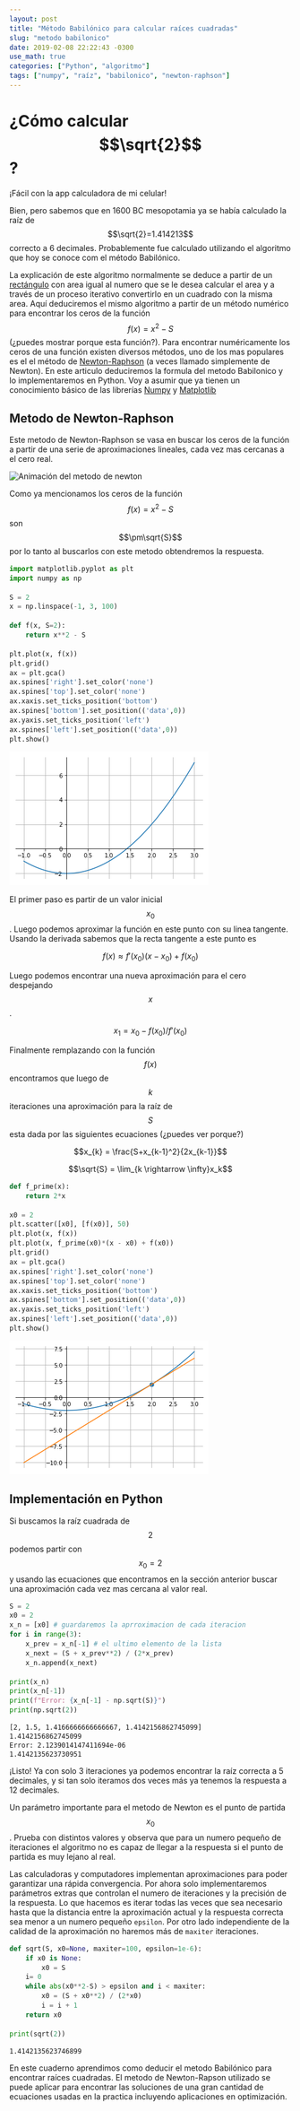 ```yaml
---
layout: post
title: "Método Babilónico para calcular raíces cuadradas"
slug: "metodo babilonico"
date: 2019-02-08 22:22:43 -0300
use_math: true
categories: ["Python", "algoritmo"]
tags: ["numpy", "raíz", "babilonico", "newton-raphson"]
---
```

# ¿Cómo calcular $$\sqrt{2}$$?

¡Fácil con la app calculadora de mi celular!

Bien, pero sabemos que en 1600 BC mesopotamia ya se había calculado la raíz de $$\sqrt{2}=1.414213$$ correcto a 6 decimales. Probablemente fue calculado utilizando el algoritmo que hoy se conoce com el método Babilónico.

La explicación de este algoritmo normalmente se deduce a partir de un [rectángulo](https://es.wikipedia.org/wiki/C%C3%A1lculo_de_la_ra%C3%ADz_cuadrada#Algoritmo_babil%C3%B3nico) con area igual al numero que se le desea calcular el area y a través de un proceso iterativo convertirlo en un cuadrado con la misma area.
Aquí deduciremos el mismo algoritmo a partir de un método numérico para encontrar los ceros de la función $$f(x)=x^2 - S$$ (¿puedes mostrar porque esta función?).
Para encontrar numéricamente los ceros de una función existen diversos métodos, uno de los mas populares es el el método de [Newton-Raphson](https://es.wikipedia.org/w/index.php?title=M%C3%A9todo_de_Newton-Raphson) (a veces llamado simplemente de Newton).
En este articulo deduciremos la formula del metodo Babilonico y lo implementaremos en Python. Voy a asumir que ya tienen un conocimiento básico de las librerías [Numpy](https://www.numpy.org) y [Matplotlib](https://www.matplotlib.org)

## Metodo de Newton-Raphson

Este metodo de Newton-Raphson se vasa en buscar los ceros de la función a partir de una serie de aproximaciones lineales, cada vez mas cercanas a el cero real.

![Animación del metodo de newton](https://upload.wikimedia.org/wikipedia/commons/e/e0/NewtonIteration_Ani.gif)

Como ya mencionamos los ceros de la función $$f(x)=x^2 - S$$ son $$\pm\sqrt{S}$$ por lo tanto al buscarlos con este metodo obtendremos la respuesta.



```python
import matplotlib.pyplot as plt
import numpy as np

S = 2
x = np.linspace(-1, 3, 100)

def f(x, S=2):
    return x**2 - S

plt.plot(x, f(x))
plt.grid()
ax = plt.gca()
ax.spines['right'].set_color('none')
ax.spines['top'].set_color('none')
ax.xaxis.set_ticks_position('bottom')
ax.spines['bottom'].set_position(('data',0))
ax.yaxis.set_ticks_position('left')
ax.spines['left'].set_position(('data',0))
plt.show()
```


![png](/assets/posts/output_1_0.png)


El primer paso es partir de un valor inicial $$x_0$$. Luego podemos aproximar la función en este punto con su linea tangente. Usando la derivada sabemos que la recta tangente a este punto es

$$ f(x) \approx f'(x_0)(x - x_0) + f(x_0) $$

Luego podemos encontrar una nueva aproximación para el cero despejando $$x$$.

$$x_1 = x_0 - f(x_0)/f'(x_0)$$

Finalmente remplazando con la función $$f(x)$$ encontramos que luego de $$k$$ iteraciones una aproximación para la raíz de $$S$$ esta dada por las siguientes ecuaciones (¿puedes ver porque?)

$$x_{k} = \frac{S+x_{k-1}^2}{2x_{k-1}}$$

$$\sqrt{S} =  \lim_{k \rightarrow \infty}x_k$$




```python
def f_prime(x):
    return 2*x

x0 = 2
plt.scatter([x0], [f(x0)], 50)
plt.plot(x, f(x))
plt.plot(x, f_prime(x0)*(x - x0) + f(x0))
plt.grid()
ax = plt.gca()
ax.spines['right'].set_color('none')
ax.spines['top'].set_color('none')
ax.xaxis.set_ticks_position('bottom')
ax.spines['bottom'].set_position(('data',0))
ax.yaxis.set_ticks_position('left')
ax.spines['left'].set_position(('data',0))
plt.show()
```


![png](/assets/posts/output_3_0.png)


## Implementación en Python

Si buscamos la raíz cuadrada de $$2$$ podemos partir con $$x_0=2$$ y usando las ecuaciones que encontramos en la sección anterior buscar una aproximación cada vez mas cercana al valor real.


```python
S = 2
x0 = 2
x_n = [x0] # guardaremos la aprroximacion de cada iteracion
for i in range(3):
    x_prev = x_n[-1] # el ultimo elemento de la lista
    x_next = (S + x_prev**2) / (2*x_prev)
    x_n.append(x_next)

print(x_n)
print(x_n[-1])
print(f"Error: {x_n[-1] - np.sqrt(S)}")
print(np.sqrt(2))
```

    [2, 1.5, 1.4166666666666667, 1.4142156862745099]
    1.4142156862745099
    Error: 2.1239014147411694e-06
    1.4142135623730951


¡Listo! Ya con solo 3 iteraciones ya podemos encontrar la raíz correcta a 5 decimales, y si tan solo iteramos dos veces más ya tenemos la respuesta a 12 decimales.

Un parámetro importante para el metodo de Newton es el punto de partida $$x_0$$. Prueba con distintos valores y observa que para un numero pequeño de iteraciones el algoritmo no es capaz de llegar a la respuesta si el punto de partida es muy lejano al real.

Las calculadoras y computadores implementan aproximaciones para poder garantizar una rápida convergencia. Por ahora solo implementaremos parámetros extras que controlan el numero de iteraciones y la precisión de la respuesta. Lo que hacemos es iterar todas las veces que sea necesario hasta que la distancia entre la aproximación actual y la respuesta correcta sea menor a un numero pequeño `epsilon`. Por otro lado independiente de la calidad de la aproximación no haremos más de `maxiter` iteraciones.


```python
def sqrt(S, x0=None, maxiter=100, epsilon=1e-6):
    if x0 is None:
        x0 = S
    i= 0
    while abs(x0**2-S) > epsilon and i < maxiter:
        x0 = (S + x0**2) / (2*x0)
        i = i + 1
    return x0

print(sqrt(2))
```

    1.4142135623746899


En este cuaderno aprendimos como deducir el metodo Babilónico para encontrar raíces cuadradas. El metodo de Newton-Rapson utilizado se puede aplicar para encontrar las soluciones de una gran cantidad de ecuaciones usadas en la practica incluyendo aplicaciones en optimización.
